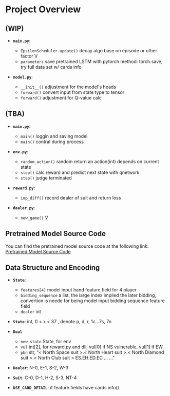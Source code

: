 # Project Overview

## (WIP)

- **`main.py`**:

  - `EpsilonScheduler.update()` decay algo base on episode or other factor V
  - `parameters` save pretrained LSTM with pytorch method: torch.save, try full data set w/ cards info

- **`model.py`**:
  - `__init__()` adjustment for the model's heads
  - `forward()` convert input from state type to tensor
  - `forward()` adjustment for Q-value calc

## (TBA)

- **`main.py`**:

  - `main()` loggin and saving model
  - `main()` contral during process

- **`env.py`**:

  - `random_action()` random return an action(int) depends on current state
  - `step()` calc reward and predict next state with qnetwork
  - `step()` judge terminated

- **`reward.py`**:

  - `imp_diff()` record dealer of suit and return loss

- **`dealer.py`**:
  - `new_game()` V

## Pretrained Model Source Code

You can find the pretrained model source code at the following link:  
[Pretrained Model Source Code](https://github.com/Paul1336/Contract_Bridge_LSTM)

## Data Structure and Encoding

- **`State`**:

  - `features[4]` model input hand feature field for 4 player
  - `bidding_sequence` a list, the large index implied the later bidding, convertion is neede for being model input bidding sequence feature field
  - `dealer` int

- **`State`**: int, 0 < x < 37 , denote p, d, r, 1c...7s, 7n

- **`Deal`**

  - `new_state` State, for env
  - `vul` int[2], for reward.py and dll, vul[0] if NS vulnerable, vul[1] if EW
  - `pbn` str, "< North Space suit >.< North Heart suit >.< North Diamond suit >.< North Club suit > ES.EH.ED.EC ... ..."

- **`Dealer`**: N-0, E-1, S-2, W-3

- **`Suit`**: C-0, D-1, H-2, S-3, NT-4

- **`USE_CARD_DETAIL`**: if feature fields have cards info()
